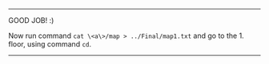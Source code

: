 ------

GOOD JOB! :)

Now run command `cat \<a\>/map > ../Final/map1.txt`
and go to the 1. floor, using command `cd`.

---
